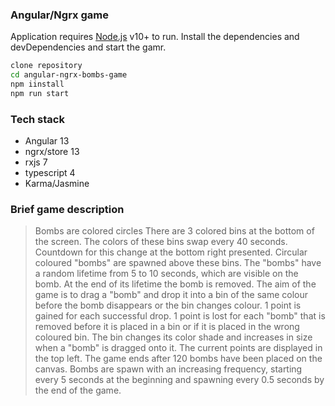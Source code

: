 ### Angular/Ngrx game

Application requires [Node.js](https://nodejs.org/) v10+ to run.
Install the dependencies and devDependencies and start the gamr.

```sh
clone repository
cd angular-ngrx-bombs-game
npm iinstall
npm run start
```

### Tech stack

* Angular 13
* ngrx/store 13
* rxjs 7
* typescript 4
* Karma/Jasmine

### Brief game description

> Bombs are colored circles
There are 3 colored bins at the bottom of the screen.
The colors of these bins swap every 40 seconds.
Countdown for this change at the bottom right presented.
Circular coloured "bombs" are spawned above these bins.
The "bombs" have a random lifetime from 5 to 10
seconds, which are visible on the bomb.
At the end of its lifetime the bomb is removed.
The aim of the game is to drag a "bomb" and drop it into a
bin of the same colour before the bomb disappears or the
bin changes colour. 1 point is gained for each successful
drop. 1 point is lost for each "bomb" that is removed before
it is placed in a bin or if it is placed in the wrong coloured
bin.
The bin changes its color shade and increases in size
when a "bomb" is dragged onto it.
The current points are displayed in the top left.
The game ends after 120 bombs have been placed on the canvas.
Bombs are spawn with an increasing frequency, starting
every 5 seconds at the beginning and spawning every 0.5
seconds by the end of the game.